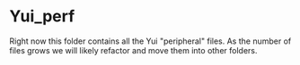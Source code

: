 # Yui_perf

Right now this folder contains all the Yui "peripheral" files. As the number of files grows we will likely refactor and move them into other folders.